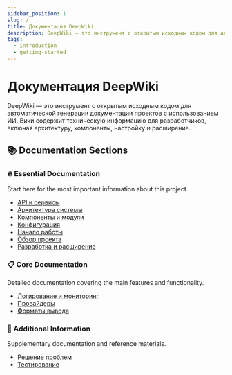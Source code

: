```yaml
---
sidebar_position: 1
slug: /
title: Документация DeepWiki
description: DeepWiki — это инструмент с открытым исходным кодом для автоматической генерации документации проектов с использованием ИИ. Вики содержит техническую информацию для разработчиков, включая архитектуру, компоненты, настройку и расширение.
tags:
  - introduction
  - getting-started
---
```


# Документация DeepWiki

DeepWiki — это инструмент с открытым исходным кодом для автоматической генерации документации проектов с использованием ИИ. Вики содержит техническую информацию для разработчиков, включая архитектуру, компоненты, настройку и расширение.

## 📚 Documentation Sections

### 🔥 Essential Documentation

Start here for the most important information about this project.

- [API и сервисы](./api-и-сервисы)
- [Архитектура системы](./архитектура-системы)
- [Компоненты и модули](./компоненты-и-модули)
- [Конфигурация](./конфигурация)
- [Начало работы](./начало-работы)
- [Обзор проекта](./обзор-проекта)
- [Разработка и расширение](./разработка-и-расширение)

### 📋 Core Documentation

Detailed documentation covering the main features and functionality.

- [Логирование и мониторинг](./логирование-и-мониторинг)
- [Провайдеры](./провайдеры)
- [Форматы вывода](./форматы-вывода)

### 📝 Additional Information

Supplementary documentation and reference materials.

- [Решение проблем](./решение-проблем)
- [Тестирование](./тестирование)
